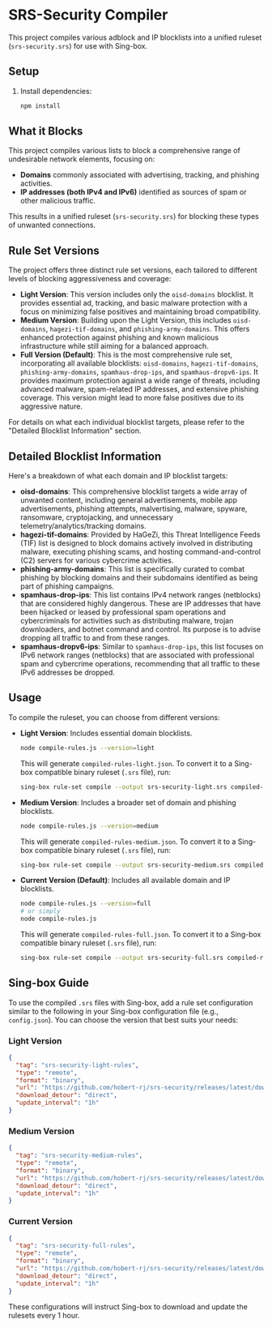 # SRS-Security Compiler

This project compiles various adblock and IP blocklists into a unified ruleset (`srs-security.srs`) for use with Sing-box.

## Setup

1. Install dependencies:

   ```bash
   npm install
   ```

## What it Blocks

This project compiles various lists to block a comprehensive range of undesirable network elements, focusing on:

*   **Domains** commonly associated with advertising, tracking, and phishing activities.
*   **IP addresses (both IPv4 and IPv6)** identified as sources of spam or other malicious traffic.

This results in a unified ruleset (`srs-security.srs`) for blocking these types of unwanted connections.

## Rule Set Versions

The project offers three distinct rule set versions, each tailored to different levels of blocking aggressiveness and coverage:

*   **Light Version**: This version includes only the `oisd-domains` blocklist. It provides essential ad, tracking, and basic malware protection with a focus on minimizing false positives and maintaining broad compatibility.
*   **Medium Version**: Building upon the Light Version, this includes `oisd-domains`, `hagezi-tif-domains`, and `phishing-army-domains`. This offers enhanced protection against phishing and known malicious infrastructure while still aiming for a balanced approach.
*   **Full Version (Default)**: This is the most comprehensive rule set, incorporating all available blocklists: `oisd-domains`, `hagezi-tif-domains`, `phishing-army-domains`, `spamhaus-drop-ips`, and `spamhaus-dropv6-ips`. It provides maximum protection against a wide range of threats, including advanced malware, spam-related IP addresses, and extensive phishing coverage. This version might lead to more false positives due to its aggressive nature.

For details on what each individual blocklist targets, please refer to the "Detailed Blocklist Information" section.

## Detailed Blocklist Information

Here's a breakdown of what each domain and IP blocklist targets:

*   **oisd-domains**: This comprehensive blocklist targets a wide array of unwanted content, including general advertisements, mobile app advertisements, phishing attempts, malvertising, malware, spyware, ransomware, cryptojacking, and unnecessary telemetry/analytics/tracking domains.
*   **hagezi-tif-domains**: Provided by HaGeZi, this Threat Intelligence Feeds (TIF) list is designed to block domains actively involved in distributing malware, executing phishing scams, and hosting command-and-control (C2) servers for various cybercrime activities.
*   **phishing-army-domains**: This list is specifically curated to combat phishing by blocking domains and their subdomains identified as being part of phishing campaigns.
*   **spamhaus-drop-ips**: This list contains IPv4 network ranges (netblocks) that are considered highly dangerous. These are IP addresses that have been hijacked or leased by professional spam operations and cybercriminals for activities such as distributing malware, trojan downloaders, and botnet command and control. Its purpose is to advise dropping all traffic to and from these ranges.
*   **spamhaus-dropv6-ips**: Similar to `spamhaus-drop-ips`, this list focuses on IPv6 network ranges (netblocks) that are associated with professional spam and cybercrime operations, recommending that all traffic to these IPv6 addresses be dropped.

## Usage

To compile the ruleset, you can choose from different versions:

*   **Light Version**: Includes essential domain blocklists.
    ```bash
    node compile-rules.js --version=light
    ```
    This will generate `compiled-rules-light.json`. To convert it to a Sing-box compatible binary ruleset (`.srs` file), run:
    ```bash
    sing-box rule-set compile --output srs-security-light.srs compiled-rules-light.json
    ```

*   **Medium Version**: Includes a broader set of domain and phishing blocklists.
    ```bash
    node compile-rules.js --version=medium
    ```
    This will generate `compiled-rules-medium.json`. To convert it to a Sing-box compatible binary ruleset (`.srs` file), run:
    ```bash
    sing-box rule-set compile --output srs-security-medium.srs compiled-rules-medium.json
    ```

*   **Current Version (Default)**: Includes all available domain and IP blocklists.
    ```bash
    node compile-rules.js --version=full
    # or simply
    node compile-rules.js
    ```
    This will generate `compiled-rules-full.json`. To convert it to a Sing-box compatible binary ruleset (`.srs` file), run:
    ```bash
    sing-box rule-set compile --output srs-security-full.srs compiled-rules-full.json
    ```

## Sing-box Guide

To use the compiled `.srs` files with Sing-box, add a rule set configuration similar to the following in your Sing-box configuration file (e.g., `config.json`). You can choose the version that best suits your needs:

### Light Version
```json
{
  "tag": "srs-security-light-rules",
  "type": "remote",
  "format": "binary",
  "url": "https://github.com/hobert-rj/srs-security/releases/latest/download/srs-security-light.srs",
  "download_detour": "direct",
  "update_interval": "1h"
}
```

### Medium Version
```json
{
  "tag": "srs-security-medium-rules",
  "type": "remote",
  "format": "binary",
  "url": "https://github.com/hobert-rj/srs-security/releases/latest/download/srs-security-medium.srs",
  "download_detour": "direct",
  "update_interval": "1h"
}
```

### Current Version
```json
{
  "tag": "srs-security-full-rules",
  "type": "remote",
  "format": "binary",
  "url": "https://github.com/hobert-rj/srs-security/releases/latest/download/srs-security-full.srs",
  "download_detour": "direct",
  "update_interval": "1h"
}
```

These configurations will instruct Sing-box to download and update the rulesets every 1 hour.